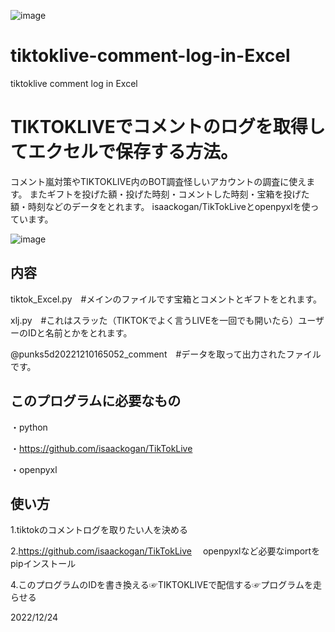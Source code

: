 ![image](https://user-images.githubusercontent.com/78278542/209412960-b3a54c4e-08e1-4af8-bfee-c54fdcf59426.png)

# tiktoklive-comment-log-in-Excel
tiktoklive comment log in Excel

# TIKTOKLIVEでコメントのログを取得してエクセルで保存する方法。
コメント嵐対策やTIKTOKLIVE内のBOT調査怪しいアカウントの調査に使えます。
またギフトを投げた額・投げた時刻・コメントした時刻・宝箱を投げた額・時刻などのデータをとれます。
isaackogan/TikTokLiveとopenpyxlを使っています。


![image](https://user-images.githubusercontent.com/78278542/209412545-af63ad17-215a-4529-a420-516a7b84bfa0.png)

## 内容

tiktok_Excel.py　#メインのファイルです宝箱とコメントとギフトをとれます。


xlj.py　#これはスラッた（TIKTOKでよく言うLIVEを一回でも開いたら）ユーザーのIDと名前とかをとれます。

@punks5d20221210165052_comment　#データを取って出力されたファイルです。


## このプログラムに必要なもの

・python

・https://github.com/isaackogan/TikTokLive


・openpyxl

## 使い方

1.tiktokのコメントログを取りたい人を決める

2.https://github.com/isaackogan/TikTokLive
　openpyxlなど必要なimportをpipインストール

4.このプログラムのIDを書き換える☞TIKTOKLIVEで配信する☞プログラムを走らせる


2022/12/24
